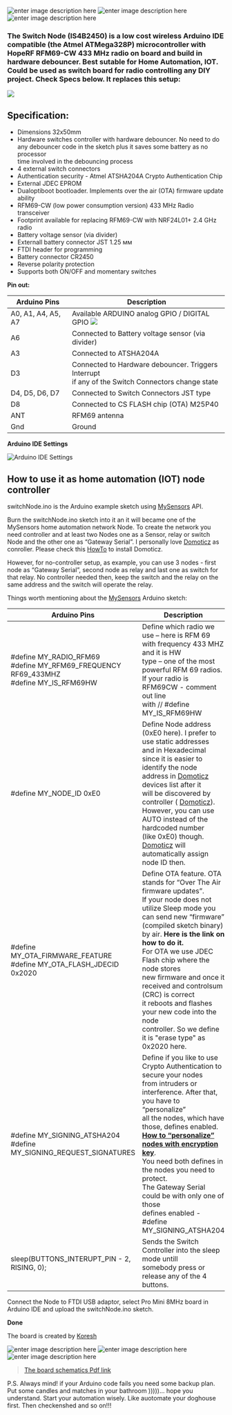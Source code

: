 

![enter image description here](https://github.com/EasySensors/SwitchNode/blob/master/pics/SwitchNode11.jpg?raw=true)
![enter image description here](https://github.com/EasySensors/SwitchNode/blob/master/pics/SwitchNode2.jpg?raw=true)
![enter image description here](https://github.com/EasySensors/SwitchNode/blob/master/pics/SwitchNode3.jpg?raw=true)

### The Switch Node (IS4B2450) is a low cost wireless Arduino IDE compatible (the Atmel ATMega328P) microcontroller with HopeRF RFM69-CW 433 MHz radio on board and build in hardware debouncer. Best sutable for Home Automation, IOT. Could be used as switch board for radio controlling any DIY project. Check Specs below. It replaces this setup:

![](https://github.com/EasySensors/SwitchNode/blob/master/pics/replace.jpg?raw=true)


## Specification: ##
 - Dimensions 32x50mm
 - Hardware switches controller with hardware debouncer. No need to do <br>
   any debouncer code in the sketch plus it saves some battery as no processor <br> time involved in the debouncing process
 - 4 external switch connectors
 - Authentication security - Atmel ATSHA204A Crypto Authentication Chip
 - External JDEC EPROM
 - Dualoptiboot bootloader. Implements over the air (OTA) firmware update ability
 - RFM69-CW (low power consumption version) 433 MHz Radio transceiver
 - Footprint available for replacing  RFM69-CW with NRF24L01+ 2.4 GHz radio
 - Battery voltage sensor (via divider)
 - Externall battery connector JST 1.25 мм
 - FTDI header for programming
 - Battery connector CR2450
 - Reverse polarity protection
 - Supports both ON/OFF and momentary switches


**Pin out:** 


Arduino Pins|	Description
------------|--------------
A0, A1, A4, A5, A7 |	Available ARDUINO analog GPIO / DIGITAL GPIO  ![](https://github.com/EasySensors/SwitchNode/blob/master/pics/a1-5s.jpg?raw=true)
A6 |	Connected to Battery voltage sensor (via divider)
A3 |	Connected to  ATSHA204A
D3 | Connected to Hardware debouncer. Triggers Interrupt<br> if any of the Switch Connectors change state
D4, D5, D6, D7 | Connected to Switch Connectors JST type
D8 |	Connected to CS FLASH chip (OTA) M25P40
ANT |	RFM69 antenna
Gnd | Ground



**Arduino IDE Settings**

![Arduino IDE Settings](https://github.com/EasySensors/ButtonSizeNode/blob/master/pics/IDEsettings.jpg?raw=true)



How to use it as home automation (IOT) node controller
------------------------------------------------------


switchNode.ino is the Arduino example sketch using [MySensors](https://www.mysensors.org/) API. 

Burn the switchNode.ino sketch into it an it will became  one of the MySensors home automation network Node. 
To create the network you need controller and at least two Nodes one as a Sensor, relay or switch Node and the other one as “Gateway Serial”. I personally love [Domoticz](https://domoticz.com/) as conroller. Please check this [HowTo](https://github.com/EasySensors/ButtonSizeNode/blob/master/DomoticzInstallMySensors.md) to install Domoticz.

However, for no-controller setup, as example, you can use 3 nodes - first node as “Gateway Serial”, second node as relay and last one as switch for that relay. No controller needed then, keep the switch and the relay on the same address and the switch will operate the relay.

Things worth mentioning about the  [MySensors](https://www.mysensors.org/) Arduino sketch: 


Arduino Pins|	Description
------------|--------------
#define MY_RADIO_RFM69<br>#define MY_RFM69_FREQUENCY   RF69_433MHZ<br>#define MY_IS_RFM69HW|	Define which radio we use – here is RFM 69<br>with frequency 433 MHZ and it is HW<br>type – one of the most powerful RFM 69 radios.<br>If your radio is RFM69CW - comment out line<br>with // #define MY_IS_RFM69HW 
#define MY_NODE_ID 0xE0 | Define Node address (0xE0 here). I prefer to use static addresses<br> and in Hexadecimal since it is easier to identify the node<br> address in  [Domoticz](https://domoticz.com/) devices list after it<br> will be discovered by controller ( [Domoticz](https://domoticz.com/)).<br> However, you can use AUTO instead of the hardcoded number<br> (like 0xE0) though.  [Domoticz](https://domoticz.com/) will automatically assign node ID then.
#define MY_OTA_FIRMWARE_FEATURE<br>#define MY_OTA_FLASH_JDECID 0x2020 | Define OTA feature. OTA stands for “Over The Air firmware updates”.<br> If your node does not utilize Sleep mode you can send new “firmware”<br> (compiled sketch binary) by air. **Here is the link on how to do it.** <br>For OTA we use JDEC Flash chip where the node stores<br> new firmware and once it received and controlsum (CRC) is correct<br>  it reboots and flashes your new code into the node<br> controller. So we define it is "erase type" as 0x2020 here. 
#define MY_SIGNING_ATSHA204 <br>#define  MY_SIGNING_REQUEST_SIGNATURES | Define if you like to use Crypto Authentication to secure your nodes<br> from intruders or interference. After that, you have to “personalize”<br> all the nodes, which have those, defines enabled.<br> [**How to “personalize” nodes with encryption key**](https://github.com/EasySensors/ButtonSizeNode/blob/master/SecurityPersonalizationHowTo.md).<br> You need both defines in the nodes you need to protect.<br> The Gateway Serial could be with only one of those<br> defines enabled - #define MY_SIGNING_ATSHA204
sleep(BUTTONS_INTERUPT_PIN - 2, RISING, 0); | Sends the Switch Controller into the sleep mode untill<br> somebody press or release any of the 4 buttons. 

Connect the Node to FTDI USB adaptor, select Pro Mini 8MHz board in Arduino IDE and upload the switchNode.ino sketch.

**Done**


The board is created by  [Koresh](https://www.openhardware.io/user/143/projects/Koresh)

![enter image description here](https://github.com/EasySensors/SwitchNode/blob/master/pics/sw1.jpg?raw=true)
![enter image description here](https://github.com/EasySensors/SwitchNode/blob/master/pics/sw2.jpg?raw=true)
![enter image description here](https://github.com/EasySensors/SwitchNode/blob/master/pics/sw3.jpg?raw=true)

>[The board schematics Pdf link](https://github.com/EasySensors/SwitchNode/blob/master/pdf/switchInsertableNode_sch.PDF)


P.S. Always mind! if your Arduino code fails you need some backup plan. Put some candles and matches in your bathroom )))))... hope you understand. Start your automation wisely. Like auotomate your doghouse first. Then checkenshed and so on!!!
